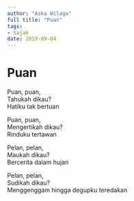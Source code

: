 ```yaml
---
author: "Aska Wilaga"
full title: "Puan"
tags:
- Sajak
date: 2019-09-04
---
```


# Puan

Puan, puan,  
Tahukah dikau?  
Hatiku tak bertuan

Puan, puan,  
Mengertikah dikau?  
Rinduku tertawan

Pelan, pelan,  
Maukah dikau?  
Bercerita dalam hujan  
  
Pelan, pelan,  
Sudikah dikau?  
Menggenggam hingga degupku teredakan